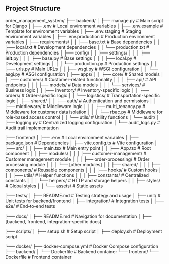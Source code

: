 ## Project Structure

order_management_system/
├── backend/
│   ├── manage.py                     # Main script for Django
│   ├── .env                          # Local environment variables
│   ├── .env.example                  # Template for environment variables
│   ├── .env.staging                  # Staging environment variables
│   ├── .env.production               # Production environment variables
│   ├── requirements/
│   │   ├── base.txt                  # Base dependencies
│   │   ├── local.txt                 # Development dependencies
│   │   └── production.txt            # Production dependencies
│   ├── config/
│   │   ├── settings/
│   │   │   ├── __init__.py
│   │   │   ├── base.py               # Base settings
│   │   │   ├── local.py              # Development settings
│   │   │   └── production.py         # Production settings
│   │   ├── urls.py                   # Main URLs
│   │   ├── wsgi.py                   # WSGI configuration
│   │   └── asgi.py                   # ASGI configuration
│   ├── apps/
│   │   ├── core/                     # Shared models
│   │   ├── customers/                # Customer-related functionality
│   │   │   ├── api/                  # API endpoints
│   │   │   ├── models/               # Data models
│   │   │   └── services/             # Business logic
│   │   ├── inventory/                # Inventory-specific logic
│   │   ├── orders/                   # Order-specific logic
│   │   └── logistics/                # Transportation-specific logic
│   ├── shared/
│   │   ├── auth/                     # Authentication and permissions
│   │   ├── middleware/               # Middleware logic
│   │   │   ├── multi_tenancy.py      # Middleware for customer data isolation
│   │   │   └── rbac.py               # Middleware for role-based access control
│   │   └── utils/                    # Utility functions
│   └── audit/
│       ├── logging.py                # Centralized logging configuration
│       └── audit_logs.py             # Audit trail implementation

├── frontend/
│   ├── .env                          # Local environment variables
│   ├── package.json                  # Dependencies
│   ├── vite.config.ts                # Vite configuration
│   ├── src/
│   │   ├── main.tsx                  # Main entry point
│   │   ├── App.tsx                   # Root component
│   │   ├── modules/
│   │   │   ├── customer-management/  # Customer management module
│   │   │   ├── order-processing/     # Order processing module
│   │   │   └── [other modules]
│   │   ├── shared/
│   │   │   ├── components/           # Reusable components
│   │   │   ├── hooks/                # Custom hooks
│   │   │   ├── utils/                # Helper functions
│   │   │   ├── constants/            # Centralized constants
│   │   │   └── helpers/              # HTTP and storage helpers
│   │   ├── styles/                   # Global styles
│   │   └── assets/                   # Static assets

├── tests/
│   ├── README.md                     # Testing strategy and usage
│   ├── unit/                         # Unit tests for backend/frontend
│   ├── integration/                  # Integration tests
│   ├── e2e/                          # End-to-end tests

├── docs/
│   ├── README.md                     # Navigation for documentation
│   ├── [backend, frontend, integration-specific docs]

├── scripts/
│   ├── setup.sh                      # Setup script
│   ├── deploy.sh                     # Deployment script

└── docker/
    ├── docker-compose.yml            # Docker Compose configuration
    ├── backend/
    │   └── Dockerfile                # Backend container
    └── frontend/
        └── Dockerfile                # Frontend container
